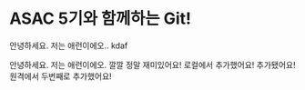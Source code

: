 # ASAC 5기와 함께하는 Git!

안녕하세요. 저는 애런이에오..
kdaf

안녕하세요. 저는 애런이에오.
깔깔
정말 재미있어요!
로컬에서 추가했어요!
추가됐어요!
원격에서 두번째로 추가했어요!
